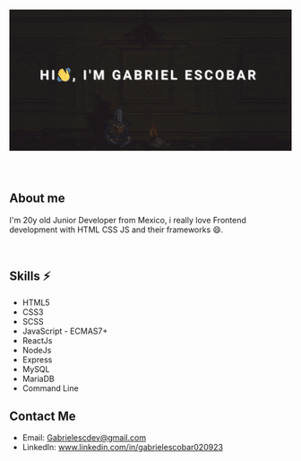<h1 align="center">
  <img src="./assets/dev.gif" alt="Me" width="600">
</h1>
<br>

## About me
I'm 20y old Junior Developer from Mexico, i really love Frontend development with HTML CSS JS and their frameworks 😄.

<br>

## Skills ⚡

* HTML5
* CSS3
* SCSS
* JavaScript - ECMAS7+
* ReactJs
* NodeJs
* Express
* MySQL
* MariaDB
* Command Line


## Contact Me
* Email: Gabrielescdev@gmail.com
* LinkedIn: www.linkedin.com/in/gabrielescobar020923


<!--
**MrGab0uwu/MrGab0uwu** is a ✨ _special_ ✨ repository because its `README.md` (this file) appears on your GitHub profile.

Here are some ideas to get you started:

- 🔭 I’m currently working on ...
- 🌱 I’m currently learning ...
- 👯 I’m looking to collaborate on ...
- 🤔 I’m looking for help with ...
- 💬 Ask me about ...
- 📫 How to reach me: ...
- 😄 Pronouns: ...
- ⚡ Fun fact: ...
-->

